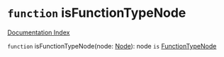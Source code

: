 # `function` isFunctionTypeNode

[Documentation Index](../README.md)

`function` isFunctionTypeNode(node: [Node](../private.interface.Node/README.md)): node `is` [FunctionTypeNode](../private.interface.FunctionTypeNode/README.md)